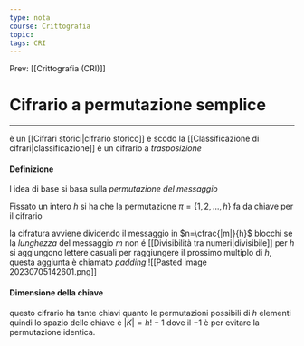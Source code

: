```yaml
---
type: nota
course: Crittografia
topic: 
tags: CRI
---
```


Prev: [[Crittografia (CRI)]]

# Cifrario a permutazione semplice
---
è un [[Cifrari storici|cifrario storico]] e scodo la [[Classificazione di cifrari|classificazione]] è un cifrario a _trasposizione_ 


#### Definizione
l idea di base si basa sulla _permutazione del messaggio_

Fissato un intero $h$ si ha che la permutazione $\pi=\{1,2,\dots,h\}$ fa da chiave per il cifrario 

la cifratura avviene dividendo il messaggio in $n=\cfrac{|m|}{h}$ blocchi se la _lunghezza_ del messaggio $m$ non é [[Divisibilità tra numeri|divisibile]] per $h$ si aggiungono lettere casuali per raggiungere il prossimo multiplo di $h$, questa aggiunta è chiamato _padding_ 
![[Pasted image 20230705142601.png]]
#### Dimensione della chiave
questo cifrario ha tante chiavi quanto le permutazioni possibili di $h$ elementi quindi lo spazio delle chiave è $|K| = h!-1$ dove il $-1$ è per evitare la permutazione identica.
